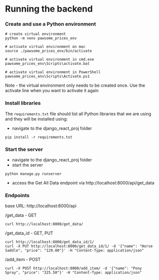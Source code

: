 # Running the backend

### Create and use a Python environment
```
# create virtual environment
python -m venv pawsome_prices_env

# activate virtual environment on mac
source ./pawsome_prices_env/bin/activate

# activate virtual environment in cmd.exe
pawsome_prices_env\Scripts\activate.bat

# activate virtual environment in PowerShell
pawsome_prices_env\Scripts\Activate.ps1
```
Note - the virtual environment only needs to be created once. Use the activate line when you want to activate it again

### Install libraries
The `requirements.txt` file should list all Python libraries that we are using and they will be installed using:
- navigate to the django_react_proj folder
```
pip install -r requirements.txt
```

### Start the server
- navigate to the django_react_proj folder
- start the server
```
python manage.py runserver
```
- access the Get All Data endpoint via http://localhost:8000/api/get_data

### Endpoints
base URL: http://localhost:8000/api

/get_data - GET
```
curl http://localhost:8000/get_data/
```
/get_data_id - GET, PUT
```
curl http://localhost:8000/get_data_id/1/
curl -X PUT http://localhost:8000/get_data_id/1/ -d '{"name": "Horse Saddle", "price": "129.00"}' -H "Content-Type: application/json"

```
/add_item - POST
```
curl -X POST http://localhost:8000/add_item/ -d '{"name": "Pony Spray", "price": "325.50"}' -H "Content-Type: application/json"

```